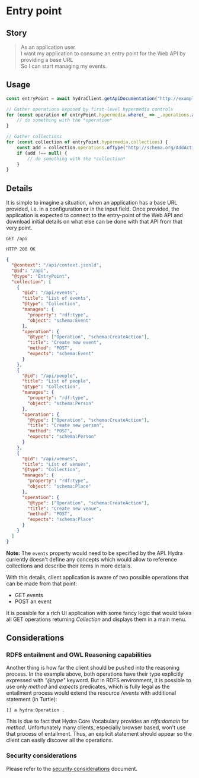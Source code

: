 # Entry point

## Story

> As an application user <br>
> I want my application to consume an entry point for the Web API by providing a base URL<br>
> So I can start managing my events.


## Usage

```typescript
const entryPoint = await hydraClient.getApiDocumentation("http://example.com/").getEntryPoint();

// Gather operations exposed by first-level hypermedia controls
for (const operation of entryPoint.hypermedia.where(_ => _.operations.any())) {
    // do something with the *operation*
}

// Gather collections
for (const collection of entryPoint.hypermedia.collections) {
    const add = collection.operations.ofType("http://schema.org/AddAction");
    if (add !== null) {
        // do something with the *collection*
    }
}
```

## Details

It is simple to imagine a situation, when an application has a base URL provided, i.e.
in a configuration or in the input field.
Once provided, the application is expected to connect to the entry-point of the Web API and download initial
details on what else can be done with that API from that very point.

```http
GET /api
```

```http
HTTP 200 OK
```

```json
{
  "@context": "/api/context.jsonld",
  "@id": "/api",
  "@type": "EntryPoint",
  "collection": [
    {
      "@id": "/api/events",
      "title": "List of events",
      "@type": "Collection",
      "manages": {
        "property": "rdf:type",
        "object": "schema:Event"
      },
      "operation": {
        "@type": ["Operation", "schema:CreateAction"],
        "title": "Create new event",
        "method": "POST",
        "expects": "schema:Event"
      }
    },
    {
      "@id": "/api/people",
      "title": "List of people",
      "@type": "Collection",
      "manages": {
        "property": "rdf:type",
        "object": "schema:Person"
      },
      "operation": {
        "@type": ["Operation", "schema:CreateAction"],
        "title": "Create new person",
        "method": "POST",
        "expects": "schema:Person"
      }
    },
    {
      "@id": "/api/venues",
      "title": "List of venues",
      "@type": "Collection",
      "manages": {
        "property": "rdf:type",
        "object": "schema:Place"
      },
      "operation": {
        "@type": ["Operation", "schema:CreateAction"],
        "title": "Create new venue",
        "method": "POST",
        "expects": "schema:Place"
      }
    }
  ]
}
```

**Note:** The `events` property would need to be specified by the API. Hydra currently doesn't define any
concepts which would allow to reference collections and describe their items in more details.

With this details, client application is aware of two possible operations that can be made from that point:

- GET events
- POST an event

It is possible for a rich UI application with some fancy logic that would takes all
GET operations returning *Collection* and displays them in a main menu.


## Considerations

### RDFS entailment and OWL Reasoning capabilities

Another thing is how far the client should be pushed into the reasoning process.
In the example above, both operations have their type explicitly expressed with *"@type"* keyword.
But in RDFS environment, it is possible to use only *method* and *expects* predicates,
which is fully legal as the entailment process would extend the resource */events* with additional
statement (in Turtle):

```ttl
[] a hydra:Operation .
```

This is due to fact that Hydra Core Vocabulary provides an *rdfs:domain* for *method*.
Unfortunately many clients, especially browser based, won't use that process of entailment.
Thus, an explicit statement should appear so the client can easily discover all the operations.


### Security considerations

Please refer to the [security considerations](../security-considerations.md)  document.
